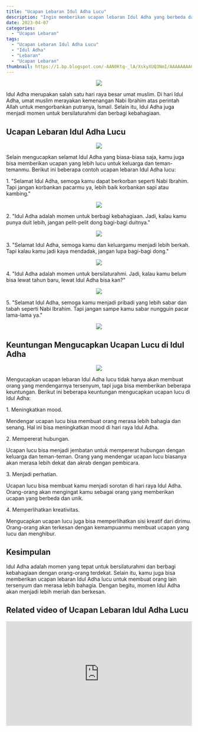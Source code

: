 ```yaml
---
title: "Ucapan Lebaran Idul Adha Lucu"
description: "Ingin memberikan ucapan lebaran Idul Adha yang berbeda dari yang lain? Berikanlah ucapan lebaran Idul Adha lucu! Berikut beberapa contoh ucapan lebaran Idul Adha lucu yang bisa kamu berikan untuk keluarga dan teman-teman."
date: 2023-04-07
categories:
  - "Ucapan Lebaran"
tags:
  - "Ucapan Lebaran Idul Adha Lucu"
  - "Idul Adha"
  - "Lebaran"
  - "Ucapan Lebaran"
thumbnail: https://1.bp.blogspot.com/-AAN0Ktq-_lA/XskyXUQ3NmI/AAAAAAAACT0/7GHBpwg_tZo10uBs6R3QC2S24NlSjYexQCLcBGAsYHQ/s1600/Ucapan%2BHari%2BRaya%2BIdul%2BFitri%2BBahasa%2BJawa.png
---
```


<center><img src="https://1.bp.blogspot.com/-AAN0Ktq-_lA/XskyXUQ3NmI/AAAAAAAACT0/7GHBpwg_tZo10uBs6R3QC2S24NlSjYexQCLcBGAsYHQ/s1600/Ucapan%2BHari%2BRaya%2BIdul%2BFitri%2BBahasa%2BJawa.png" /></center>

<p>Idul Adha merupakan salah satu hari raya besar umat muslim. Di hari Idul Adha, umat muslim merayakan kemenangan Nabi Ibrahim atas perintah Allah untuk mengorbankan putranya, Ismail. Selain itu, Idul Adha juga menjadi momen untuk bersilaturahmi dan berbagi kebahagiaan.</p>

<h2>Ucapan Lebaran Idul Adha Lucu</h2>

<center><img src="https://i.pinimg.com/originals/80/97/aa/8097aa283a8df8fdbdef9a1950718e49.jpg" /></center>

<p>Selain mengucapkan selamat Idul Adha yang biasa-biasa saja, kamu juga bisa memberikan ucapan yang lebih lucu untuk keluarga dan teman-temanmu. Berikut ini beberapa contoh ucapan lebaran Idul Adha lucu:</p>

<p>1. "Selamat Idul Adha, semoga kamu dapat berkorban seperti Nabi Ibrahim. Tapi jangan korbankan pacarmu ya, lebih baik korbankan sapi atau kambing."</p>

<center><img src="https://www.teknoflas.com/wp-content/uploads/2014/07/kartu-ucapan-lebaran-5.jpg" /></center>

<p>2. "Idul Adha adalah momen untuk berbagi kebahagiaan. Jadi, kalau kamu punya duit lebih, jangan pelit-pelit dong bagi-bagi duitnya."</p>

<center><img src="https://1.bp.blogspot.com/-pnYghd5fBvE/U7VnKBuyFEI/AAAAAAAABaE/MKchetFbRBw/s1600/gambar+foto+kartu+kata+ucapan+untuk+cara+buat+ketupat+selamat+hari+raya+lebaran+idul+fitri+adha+ramadhan+kreatif+unik+keren+lucu+romantis+terbaru+masjid+agung+siluet+1435+hijriah+2014.jpg" /></center>

<p>3. "Selamat Idul Adha, semoga kamu dan keluargamu menjadi lebih berkah. Tapi kalau kamu jadi kaya mendadak, jangan lupa bagi-bagi dong."</p>

<center><img src="https://www.wartasolo.com/wp-content/uploads/2015/09/gambar-dp-bbm-ucapan-selamat-idul-adha-2015-gif-bergerak-lucu-terbaru.png" /></center>

<p>4. "Idul Adha adalah momen untuk bersilaturahmi. Jadi, kalau kamu belum bisa lewat tahun baru, lewat Idul Adha bisa kan?"</p>

<center><img src="https://3.bp.blogspot.com/-vEe7FmxYyJE/XvQR9UuivMI/AAAAAAAAJGA/wUuiKV6Lk3ciE6XnWntE2D0AS0Cojf42wCLcBGAsYHQ/s1600/IA_K_3_idezia.com.jpg" /></center>

<p>5. "Selamat Idul Adha, semoga kamu menjadi pribadi yang lebih sabar dan tabah seperti Nabi Ibrahim. Tapi jangan sampe kamu sabar nungguin pacar lama-lama ya."</p>

<center><img src="https://initu.id/wp-content/uploads/2021/04/Kiriman-Instagram-Ucapan-Idul-Fitri-Masjid-Biru-Idul-Fitri-1-min.jpg" /></center>

<h2>Keuntungan Mengucapkan Ucapan Lucu di Idul Adha</h2>

<center><img src="https://lh3.googleusercontent.com/proxy/Yt18RdZCYWSBrFdgQA_xcqf7Fav3GRBdRMlFX_w0NnYh3g9upb2qIhHu0UFZzlgGdlf5VxCcI1THVu42ROdbA-5evXWmpH_65W5Fnxo5wvEFWUyZJVq9i8uX=s0-d" /></center>

<p>Mengucapkan ucapan lebaran Idul Adha lucu tidak hanya akan membuat orang yang mendengarnya tersenyum, tapi juga bisa memberikan beberapa keuntungan. Berikut ini beberapa keuntungan mengucapkan ucapan lucu di Idul Adha:</p>

<p>1. Meningkatkan mood.</p>

<p>Mendengar ucapan lucu bisa membuat orang merasa lebih bahagia dan senang. Hal ini bisa meningkatkan mood di hari raya Idul Adha.</p>

<p>2. Mempererat hubungan.</p>

<p>Ucapan lucu bisa menjadi jembatan untuk mempererat hubungan dengan keluarga dan teman-teman. Orang yang mendengar ucapan lucu biasanya akan merasa lebih dekat dan akrab dengan pembicara.</p>

<p>3. Menjadi perhatian.</p>

<p>Ucapan lucu bisa membuat kamu menjadi sorotan di hari raya Idul Adha. Orang-orang akan mengingat kamu sebagai orang yang memberikan ucapan yang berbeda dan unik.</p>

<p>4. Memperlihatkan kreativitas.</p>

<p>Mengucapkan ucapan lucu juga bisa memperlihatkan sisi kreatif dari dirimu. Orang-orang akan terkesan dengan kemampuanmu membuat ucapan yang lucu dan menghibur.</p>

<h2>Kesimpulan</h2>

<p>Idul Adha adalah momen yang tepat untuk bersilaturahmi dan berbagi kebahagiaan dengan orang-orang terdekat. Selain itu, kamu juga bisa memberikan ucapan lebaran Idul Adha lucu untuk membuat orang lain tersenyum dan merasa lebih bahagia. Dengan begitu, momen Idul Adha akan menjadi lebih meriah dan berkesan.</p>

<h2>Related video of Ucapan Lebaran Idul Adha Lucu</h2>
<div style="position: relative; padding-bottom: 56.25%; overflow: hidden"><iframe src="https://www.youtube.com/embed/blo05qBPz_w" frameborder="0" allow="accelerometer; autoplay; clipboard-write; encrypted-media; gyroscope; picture-in-picture; web-share" allowfullscreen style="position: absolute; top: 0; left: 0; width: 100%; height: 100%;"></iframe>
</div>